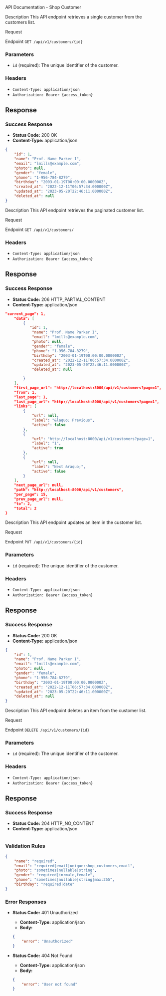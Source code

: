 API Documentation - Shop Customer

Description
This API endpoint retrieves a single customer from the customers list.

Request

Endpoint
`GET /api/v1/customers/{id}`

### Parameters

-   `id` (required): The unique identifier of the customer.

### Headers

-   `Content-Type: application/json`
-   `Authorization: Bearer {access_token}`

## Response

### Success Response

-   **Status Code:** 200 OK
-   **Content-Type:** application/json

```json
{
    "id": 1,
    "name": "Prof. Name Parker I",
    "email": "lmills@example.com",
    "photo": null,
    "gender": "female",
    "phone": "1-956-784-8279",
    "birthday": "2003-01-19T00:00:00.000000Z",
    "created_at": "2022-12-11T06:57:34.000000Z",
    "updated_at": "2023-05-20T22:46:11.000000Z",
    "deleted_at": null
}
```

Description
This API endpoint retrieves the paginated customer list.

Request

Endpoint
`GET /api/v1/customers/`

### Headers

-   `Content-Type: application/json`
-   `Authorization: Bearer {access_token}`

## Response

### Success Response

-   **Status Code:** 206 HTTP_PARTIAL_CONTENT
-   **Content-Type:** application/json

```json
"current_page": 1,
    "data": [
        {
           "id": 1,
            "name": "Prof. Name Parker I",
            "email": "lmills@example.com",
            "photo": null,
            "gender": "female",
            "phone": "1-956-784-8279",
            "birthday": "2003-01-19T00:00:00.000000Z",
            "created_at": "2022-12-11T06:57:34.000000Z",
            "updated_at": "2023-05-20T22:46:11.000000Z",
            "deleted_at": null

        }
    ],
    "first_page_url": "http://localhost:8000/api/v1/customers?page=1",
    "from": 1,
    "last_page": 1,
    "last_page_url": "http://localhost:8000/api/v1/customers?page=1",
    "links": [
        {
            "url": null,
            "label": "&laquo; Previous",
            "active": false
        },
        {
            "url": "http://localhost:8000/api/v1/customers?page=1",
            "label": "1",
            "active": true
        },
        {
            "url": null,
            "label": "Next &raquo;",
            "active": false
        }
    ],
    "next_page_url": null,
    "path": "http://localhost:8000/api/v1/customers",
    "per_page": 15,
    "prev_page_url": null,
    "to": 2,
    "total": 2
}
```

Description
This API endpoint updates an item in the customer list.

Request

Endpoint
`PUT /api/v1/customers/{id}`

### Parameters

-   `id` (required): The unique identifier of the customer.

### Headers

-   `Content-Type: application/json`
-   `Authorization: Bearer {access_token}`

## Response

### Success Response

-   **Status Code:** 200 OK
-   **Content-Type:** application/json

```json
{
    "id": 1,
    "name": "Prof. Name Parker I",
    "email": "lmills@example.com",
    "photo": null,
    "gender": "female",
    "phone": "1-956-784-8279",
    "birthday": "2003-01-19T00:00:00.000000Z",
    "created_at": "2022-12-11T06:57:34.000000Z",
    "updated_at": "2023-05-20T22:46:11.000000Z",
    "deleted_at": null
}
```

Description
This API endpoint deletes an item from the customer list.

Request

Endpoint
`DELETE /api/v1/customers/{id}`

### Parameters

-   `id` (required): The unique identifier of the customer.

### Headers

-   `Content-Type: application/json`
-   `Authorization: Bearer {access_token}`

## Response

### Success Response

-   **Status Code:** 204 HTTP_NO_CONTENT
-   **Content-Type:** application/json

```json

```

### Validation Rules

```json
{
    "name": "required",
    "email": "required|email|unique:shop_customers,email",
    "photo": "sometimes|nullable|string",
    "gender": "required|in:male,female",
    "phone": "sometimes|nullable|string|max:255",
    "birthday": "required|date"
}
```

### Error Responses

-   **Status Code:** 401 Unauthorized

    -   **Content-Type:** application/json
    -   **Body:**

    ```json
    {
        "error": "Unauthorized"
    }
    ```

-   **Status Code:** 404 Not Found
    -   **Content-Type:** application/json
    -   **Body:**
    ```json
    {
        "error": "User not found"
    }
    ```
